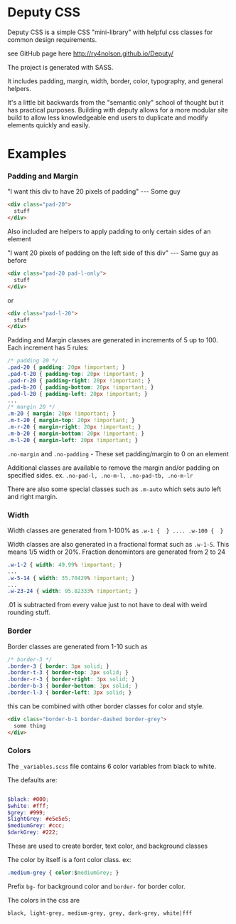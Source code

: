 Deputy CSS
======

Deputy CSS is a simple CSS "mini-library" with helpful css classes for common design requirements.

see GitHub page here http://ry4nolson.github.io/Deputy/

The project is generated with SASS.

It includes padding, margin, width, border, color, typography, and general helpers.

It's a little bit backwards from the "semantic only" school of thought but it has practical purposes.  Building with deputy allows for a more modular site build to allow less knowledgeable end users to duplicate and modify elements quickly and easily.

Examples
=====


<h3>Padding and Margin</h3>

"I want this div to have 20 pixels of padding"
--- Some guy

```html
<div class="pad-20">
  stuff
</div>
```
  
Also included are helpers to apply padding to only certain sides of an element

"I want 20 pixels of padding on the left side of this div"
--- Same guy as before

```html
<div class="pad-20 pad-l-only">
  stuff
</div>
```
or
```html
<div class="pad-l-20">
  stuff
</div>
```

Padding and Margin classes are generated in increments of 5 up to 100. Each increment has 5 rules: 
```css
/* padding 20 */
.pad-20 { padding: 20px !important; }
.pad-t-20 { padding-top: 20px !important; }
.pad-r-20 { padding-right: 20px !important; }
.pad-b-20 { padding-bottom: 20px !important; }
.pad-l-20 { padding-left: 20px !important; }
...
/* margin 20 */
.m-20 { margin: 20px !important; }
.m-t-20 { margin-top: 20px !important; }
.m-r-20 { margin-right: 20px !important; }
.m-b-20 { margin-bottom: 20px !important; }
.m-l-20 { margin-left: 20px !important; }
```


```.no-margin``` and ```.no-padding``` - These set padding/margin to 0 on an element

Additional classes are available to remove the margin and/or padding on specified sides.
ex. ```.no-pad-l, .no-m-l, .no-pad-tb, .no-m-lr```

There are also some special classes such as ```.m-auto``` which sets auto left and right margin.


<h3>Width</h3>

Width classes are generated from 1-100% as ```.w-1 {  } .... .w-100 {  }```

Width classes are also generated in a fractional format such as ```.w-1-5```. This means 1/5 width or 20%.
Fraction denomintors are generated from 2 to 24
```css
.w-1-2 { width: 49.99% !important; }
...
.w-5-14 { width: 35.70429% !important; }
...
.w-23-24 { width: 95.82333% !important; }
```
.01 is subtracted from every value just to not have to deal with weird rounding stuff.


<h3>Border</h3>

Border classes are generated from 1-10 such as 
```css
/* border-3 */
.border-3 { border: 3px solid; }
.border-t-3 { border-top: 3px solid; }
.border-r-3 { border-right: 3px solid; }
.border-b-3 { border-bottom: 3px solid; }
.border-l-3 { border-left: 3px solid; }
```

this can be combined with other border classes for color and style.

```html
<div class="border-b-1 border-dashed border-grey">
  some thing
</div>
```

<h3>Colors</h3>

The ```_variables.scss``` file contains 6 color variables from black to white.

The defaults are:
```scss

$black: #000;
$white: #fff;
$grey: #999;
$lightGrey: #e5e5e5;
$mediumGrey: #ccc;
$darkGrey: #222;
```

These are used to create border, text color, and background classes

The color by itself is a font color class.
ex: 
```css
.medium-grey { color:$mediumGrey; }
```

Prefix ```bg-``` for background color and ```border-``` for border color.

The colors in the css are 
```
black, light-grey, medium-grey, grey, dark-grey, white|fff
```
